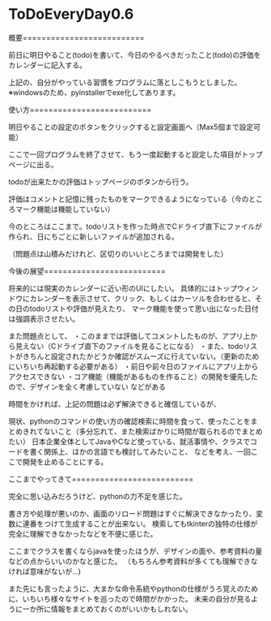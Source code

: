 # ToDoEveryDay0.6

概要==========================

前日に明日やること(todo)を書いて、今日のやるべきだったこと(todo)の評価を
カレンダーに記入する。

上記の、自分がやっている習慣をプログラムに落としこもうとしました。
※windowsのため、pyinstallerでexe化してあります。



使い方==========================

明日やることの設定のボタンをクリックすると設定画面へ（Max5個まで設定可能）

ここで一回プログラムを終了させて、もう一度起動すると設定した項目がトップページに出る。

todoが出来たかの評価はトップページのボタンから行う。

評価はコメントと記憶に残ったものをマークできるようになっている（今のところマーク機能は機能していない）

今のところはここまで。todoリストを作った時点でCドライブ直下にファイルが作られ、日にちごとに新しいファイルが追加される。

（問題点は山積みだけれど、区切りのいいところまでは開発をした）



今後の展望==========================

将来的には現実のカレンダーに近い形のUIにしたい。
具体的にはトップウィンドウにカレンダーを表示させて、クリック、もしくはカーソルを合わせると、その日のtodoリストや評価が見えたり、
マーク機能を使って思い出になった日付は強調表示させたい。


また問題点として、
・このままでは評価してコメントしたものが、アプリ上から見えない（Cドライブ直下のファイルを見ることになる）
・また、todoリストがきちんと設定されたかどうか確認がスムーズに行えていない。（更新のためにいちいち再起動する必要がある）
・前日や前々日のファイルにアプリ上からアクセスできない
・コア機能（機能があるものを作ること）の開発を優先したので、デザインを全く考慮していない
などがある


時間をかければ、上記の問題は必ず解決できると確信しているが、

現状、pythonのコマンドの使い方の確認検索に時間を食って、使ったことをまとめきれてないこと（多分忘れて、また検索ばかりに時間が取られるのでまとめたい）
日本企業全体としてJavaやCなど使っている、就活事情や、クラスでコードを書く関係上、ほかの言語でも検討してみたいこと、
などを考え、一回ここで開発を止めることにする。



ここまでやってきて==========================

完全に思い込みだろうけど、pythonの力不足を感じた。

書き方や処理が悪いのか、画面のリロード問題はすぐに解決できなかったり、変数に連番をつけて生成することが出来ない。
検索してもtkinterの独特の仕様が完全に理解できなかったなどを不便に感じた。

ここまでクラスを書くならjavaを使ったほうが、デザインの面や、参考資料の量などの点からいいのかなと感じた。
（もちろん参考資料が多くても理解できなければ意味がないが...)


また先にも言ったように、大まかな命令系統やpythonの仕様がうろ覚えのために、いちいち様々なサイトを巡ったので時間がかかった。
未来の自分が見るように一か所に情報をまとめておくのがいいかもしれない。







